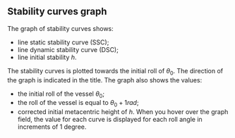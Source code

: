 ## Stability curves graph
The graph of stability curves shows:
- line static stability curve (SSC);
- line dynamic stability curve (DSC);
- line initial stability $h$.

The stability curves is plotted towards the initial roll of $\theta_0$. The direction of the graph is indicated in the title. The graph also shows the values:
- the initial roll of the vessel $\theta_0$;
- the roll of the vessel is equal to $\theta_0+1rad$;
- corrected initial metacentric height of $h$.
When you hover over the graph field, the value for each curve is displayed for each roll angle in increments of 1 degree.